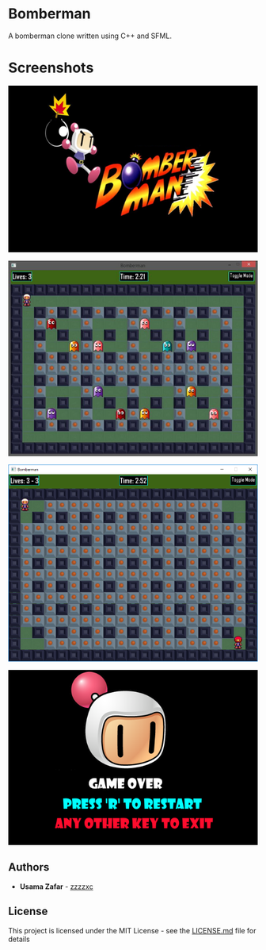 # Bomberman

A bomberman clone written using C++ and SFML.

# Screenshots

![Alt text](Screenshots/splash.png?raw=true "Splash Screen")

![Alt text](Screenshots/Arcade.jpg?raw=true "Arcade Mode")

![Alt text](Screenshots/VS.png?raw=true "Versus Mode")

![Alt text](Screenshots/gameover.png?raw=true "Game Over")

## Authors

* **Usama Zafar** - [zzzzxc](https://github.com/zzzzxc)

## License

This project is licensed under the MIT License - see the [LICENSE.md](LICENSE.md) file for details
